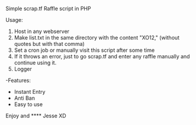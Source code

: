 Simple scrap.tf Raffle script in PHP

Usage:
1. Host in any webserver
2. Make list.txt in the same directory with the content "XO12," (without quotes but with that comma)
3. Set a cron job or manually visit this script after some time
4. If it throws an error, just to go scrap.tf and enter any raffle manually and continue using it.
5. Logger

-Features:
+ Instant Entry
+ Anti Ban
+ Easy to use


Enjoy and **** Jesse XD